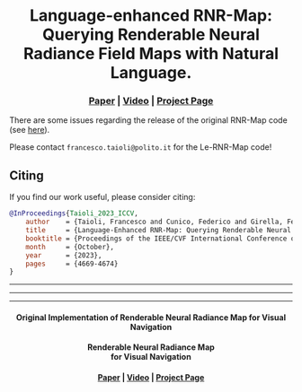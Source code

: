 <h1 align="center">
Language-enhanced RNR-Map: Querying Renderable Neural Radiance Field Maps with Natural Language.
</h1>

<h3 align="center"><a href="https://arxiv.org/abs/2308.08854">Paper</a> | <a href="https://www.youtube.com/watch?v=UmIW3k0ZyDE">Video</a> | <a href="https://intelligolabs.github.io/Le-RNR-Map/">Project Page</a></h3>

There are some issues regarding the release of the original RNR-Map code (see [here](https://github.com/rllab-snu/RNR-Map)).

Please contact ```francesco.taioli@polito.it``` for the Le-RNR-Map code!

## Citing
If you find our work useful, please consider citing:
```BibTeX
@InProceedings{Taioli_2023_ICCV,
    author    = {Taioli, Francesco and Cunico, Federico and Girella, Federico and Bologna, Riccardo and Farinelli, Alessandro and Cristani, Marco},
    title     = {Language-Enhanced RNR-Map: Querying Renderable Neural Radiance Field Maps with Natural Language},
    booktitle = {Proceedings of the IEEE/CVF International Conference on Computer Vision (ICCV) Workshops},
    month     = {October},
    year      = {2023},
    pages     = {4669-4674}
}
```

---
---
---

<h4 align="center"> Original Implementation of Renderable Neural Radiance Map for Visual Navigation </h4>
<h4 align="center">
Renderable Neural Radiance Map <br> for Visual Navigation‬ 
</h4>

<h4 align="center"><a href="https://arxiv.org/abs/2303.00304">Paper</a> | <a href="https://youtu.be/OSs7yLEDUrM">Video</a> | <a href="https://rllab-snu.github.io/projects/RNR-Map/">Project Page</a></h4>

